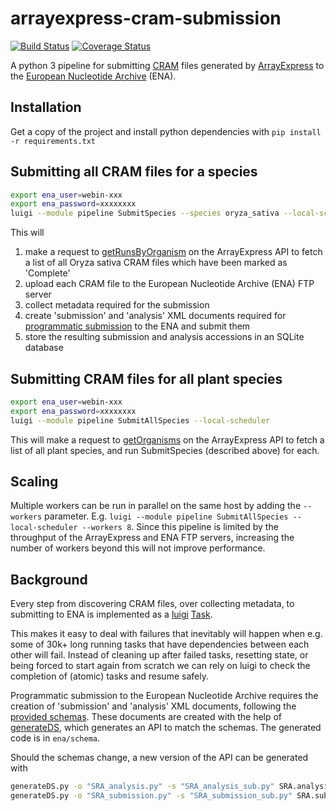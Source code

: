 # arrayexpress-cram-submission
[![Build Status](https://travis-ci.org/EnsemblGenomes/arrayexpress-cram-submission.svg?branch=master)](https://travis-ci.org/EnsemblGenomes/arrayexpress-cram-submission)
[![Coverage Status](https://coveralls.io/repos/github/EnsemblGenomes/arrayexpress-cram-submission/badge.svg?branch=master)](https://coveralls.io/github/EnsemblGenomes/arrayexpress-cram-submission?branch=master)

A python 3 pipeline for submitting [CRAM](http://www.ebi.ac.uk/ena/software/cram-toolkit) files generated by
[ArrayExpress](https://www.ebi.ac.uk/arrayexpress/) to the  [European Nucleotide Archive](http://www.ebi.ac.uk/ena) (ENA).

## Installation
Get a copy of the project and install python dependencies with `pip install -r requirements.txt`

## Submitting all CRAM files for a species
```bash
export ena_user=webin-xxx
export ena_password=xxxxxxxx
luigi --module pipeline SubmitSpecies --species oryza_sativa --local-scheduler
```
 This will
 1. make a request to [getRunsByOrganism](http://www.ebi.ac.uk/fg/rnaseq/api/json/70/getRunsByOrganism/oryza_sativa) on the ArrayExpress API to fetch a list of all Oryza sativa CRAM files which have been marked as 'Complete'
 2. upload each CRAM file to the European Nucleotide Archive (ENA) FTP server
 3. collect metadata required for the submission
 4. create 'submission' and 'analysis' XML documents required for [programmatic submission](http://www.ebi.ac.uk/ena/submit/programmatic-submission) to the ENA and submit them
 5. store the resulting submission and analysis accessions in an SQLite database

## Submitting CRAM files for all plant species
```bash
export ena_user=webin-xxx
export ena_password=xxxxxxxx
luigi --module pipeline SubmitAllSpecies --local-scheduler
```
This will make a request to [getOrganisms](http://www.ebi.ac.uk/fg/rnaseq/api/json/70/getOrganisms/plants) on the ArrayExpress API to fetch a list of all plant species, and run SubmitSpecies (described above) for each.

## Scaling
Multiple workers can be run in parallel on the same host by adding the `--workers` parameter. E.g. `luigi --module pipeline SubmitAllSpecies --local-scheduler --workers 8`. Since this pipeline is limited by the throughput of the ArrayExpress and ENA FTP servers, increasing the number of workers beyond this will not improve performance.

## Background
Every step from discovering CRAM files, over collecting metadata, to submitting to ENA is implemented as a
[luigi](https://github.com/spotify/luigi) [Task](http://luigi.readthedocs.io/en/stable/tasks.html).

This makes it easy to deal with failures that inevitably will happen when e.g. some of 30k+ long running tasks that have
dependencies between each other will fail. Instead of cleaning up after failed tasks, resetting state, or being forced to
 start again from scratch we can rely on luigi to check the completion of (atomic) tasks and resume safely.

Programmatic submission to the European Nucleotide Archive requires the creation of 'submission' and 'analysis' XML documents, following the [provided schemas](http://www.ebi.ac.uk/ena/submit/read-xml-format-1-5).
These documents are created with the help of [generateDS](http://www.davekuhlman.org/generateDS.html), which generates an API to match the schemas. The generated code is in `ena/schema`.

Should the schemas change, a new version of the API can be generated with
```bash
generateDS.py -o "SRA_analysis.py" -s "SRA_analysis_sub.py" SRA.analysis.xsd
generateDS.py -o "SRA_submission.py" -s "SRA_submission_sub.py" SRA.submission.xsd
```